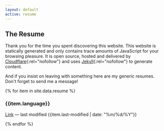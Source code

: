 ```yaml
---
layout: default
active: resume
---
```


<div class="card" markdown="1">

## The Resume

Thank you for the time you spent discovering this website. This website is statically generated and only contains trace
amounts of JavaScript for your browsing pleasure. It is open source, hosted and delivered by [Cloudflare](https://www.cloudflare.com/){:rel="nofollow"}
and uses [Jekyll](https://jekyllrb.com/){:rel="nofollow"} to generate content.

And if you insist on leaving with something here are my generic resumes. Don't forget to send me a message!

</div>

{% for item in site.data.resume %}
<div class="card" markdown="1">

### {{item.language}}

[Link](/assets/resume/{{item.file}}) — last modified {{item.last-modified | date: "%m/%d/%Y"}}

</div>
{% endfor %}